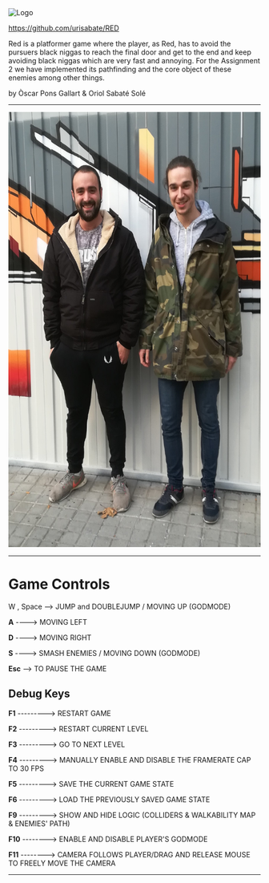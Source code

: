 <img src="redLogo.jpg" alt="Logo" width="400" height="300">

https://github.com/urisabate/RED

Red is a platformer game where the player, as Red, has to avoid the pursuers black 
niggas to reach the final door and get to the end and keep avoiding black niggas
which are very fast and annoying.
For the Assignment 2 we have implemented its pathfinding and the core object of these 
enemies among other things.

by Òscar Pons Gallart & Oriol Sabaté Solé

***

<img src="TeamPhoto.jpg" alt="Us" width="576" height="868">

***

Game Controls
=============

W , Space --> JUMP and DOUBLEJUMP / MOVING UP (GODMODE)

**A** ----> MOVING LEFT

**D** ----> MOVING RIGHT

**S** ----> SMASH ENEMIES / MOVING DOWN (GODMODE)

**Esc** --> TO PAUSE THE GAME

Debug Keys
----------

**F1** ---------> RESTART GAME

**F2** ---------> RESTART CURRENT LEVEL

**F3** ---------> GO TO NEXT LEVEL

**F4** ---------> MANUALLY ENABLE AND DISABLE THE FRAMERATE CAP TO 30 FPS

**F5** ---------> SAVE THE CURRENT GAME STATE

**F6** ---------> LOAD THE PREVIOUSLY SAVED GAME STATE

**F9** ---------> SHOW AND HIDE LOGIC (COLLIDERS & WALKABILITY MAP & ENEMIES' PATH)

**F10** --------> ENABLE AND DISABLE PLAYER'S GODMODE

**F11** --------> CAMERA FOLLOWS PLAYER/DRAG AND RELEASE MOUSE TO FREELY MOVE THE CAMERA

***





